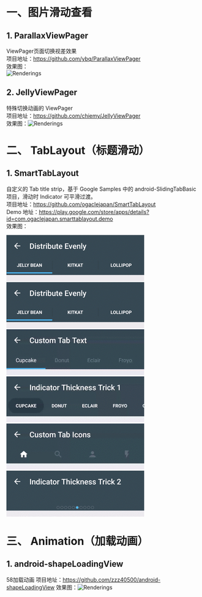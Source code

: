 
# 一、图片滑动查看
## 1. ParallaxViewPager  
ViewPager页面切换视差效果  
项目地址：https://github.com/ybq/ParallaxViewPager  
效果图：    
![Renderings](https://github.com/ybq/ParallaxViewPager/raw/master/art/screen.gif) 
## 2. JellyViewPager  
特殊切换动画的 ViewPager  
项目地址：https://github.com/chiemy/JellyViewPager  
效果图：![Renderings](https://github.com/chiemy/JellyViewPager/raw/master/capture.gif)  

# 二、 TabLayout（标题滑动）
## 1. SmartTabLayout  
自定义的 Tab title strip，基于 Google Samples 中的 android-SlidingTabBasic 项目，滑动时 Indicator 可平滑过渡。  
项目地址：https://github.com/ogaclejapan/SmartTabLayout  
Demo 地址：https://play.google.com/store/apps/details?id=com.ogaclejapan.smarttablayout.demo  
效果图：

![alt text](https://raw.githubusercontent.com/ogaclejapan/SmartTabLayout/master/art/demo1.gif "title1") 
![alt text](https://raw.githubusercontent.com/ogaclejapan/SmartTabLayout/master/art/demo1.gif "title2") 
![alt text](https://raw.githubusercontent.com/ogaclejapan/SmartTabLayout/master/art/demo3.gif "title3") 
![alt text](https://raw.githubusercontent.com/ogaclejapan/SmartTabLayout/master/art/demo4.gif "title4")
![alt text](https://raw.githubusercontent.com/ogaclejapan/SmartTabLayout/master/art/demo5.gif "title5") 
![alt text](https://raw.githubusercontent.com/ogaclejapan/SmartTabLayout/master/art/demo6.gif "title6")

# 三、 Animation（加载动画）
## 1. android-shapeLoadingView
58加载动画 
项目地址：https://github.com/zzz40500/android-shapeLoadingView 
效果图：![Renderings](https://camo.githubusercontent.com/575b98a56c5546043ec045d044429590e4a623fe/687474703a2f2f75706c6f61642d696d616765732e6a69616e7368752e696f2f75706c6f61645f696d616765732f3136363836362d376434313538646532636534306139612e676966) 
